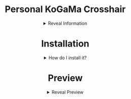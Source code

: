 <div  align="center">


# Personal KoGaMa Crosshair
<details><summary>Reveal Information</summary>
<p>

*Note that using that might result in your ban if reported.*

Made with UABE with guidance of [IloveCry](https://github.com/ilovecry)

</details>

# Installation
<details><summary>How do I install it?</summary>


Simply download Assets file by clicking on button bellow: 

ㅤㅤㅤ[<img src="https://user-images.githubusercontent.com/96681438/209426978-90d08c1b-7108-482c-860d-3f880cfebff9.gif" width="350"/>](https://github.com/falsesinxi/KoGaMaCrosshair/releases/download/2.30.20.1152/sharedassets1.assets)


Head to thus path:

``C:\Users\%USERNAME%\AppData\Local\KogamaLauncher-WWW\Launcher\Standalone\kogama_Data``

Put downloaded assets file in that folder, and simply try joining a game.

If you're having trouble, feel free to use button bellow to see an video example.

[<img src="https://cdn.discordapp.com/attachments/1038338241201455175/1051491953830793226/image.png" />](https://youtu.be/SQW9QyDGlrM")

</details>


# Preview
<details><summary>Reveal Preview</summary>

![image](https://user-images.githubusercontent.com/96681438/203591848-7dc6f759-fde0-4eab-88b7-78e4a056fce7.png)
</details>
